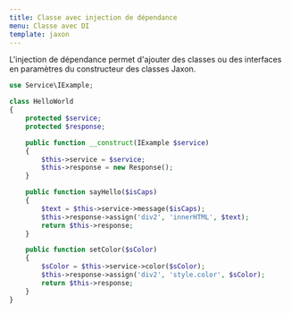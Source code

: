 ```yaml
---
title: Classe avec injection de dépendance
menu: Classe avec DI
template: jaxon
---
```


L'injection de dépendance permet d'ajouter des classes ou des interfaces en paramètres du constructeur des classes Jaxon.

```php
use Service\IExample;

class HelloWorld
{
    protected $service;
    protected $response;

    public function __construct(IExample $service)
    {
        $this->service = $service;
        $this->response = new Response();
    }

    public function sayHello($isCaps)
    {
        $text = $this->service->message($isCaps);
        $this->response->assign('div2', 'innerHTML', $text);
        return $this->response;
    }

    public function setColor($sColor)
    {
        $sColor = $this->service->color($sColor);
        $this->response->assign('div2', 'style.color', $sColor);
        return $this->response;
    }
}
```

